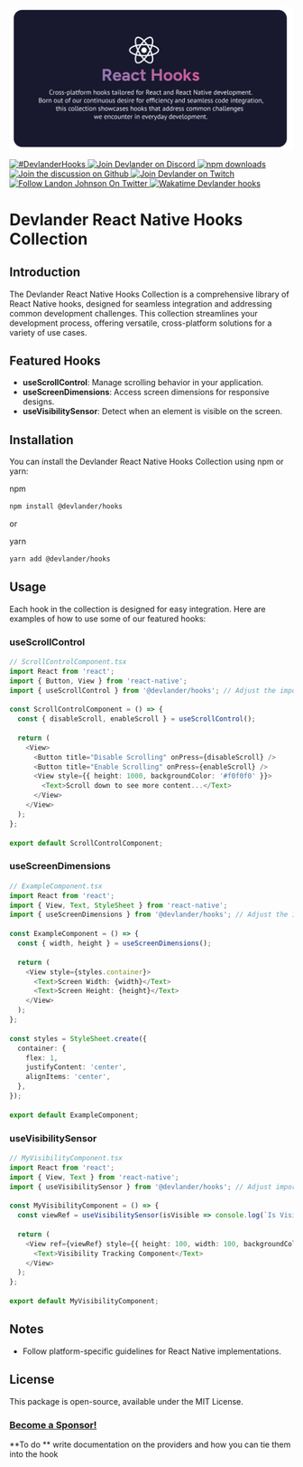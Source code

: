 ![Devlander Hooks Collection Header](https://github.com/Devlander-Software/hooks/raw/main/media/images/react-hooks-devlander-header-thumb.png)

<a href="https://twitter.com/intent/tweet?button_hashtag=devlanderhooks" target="_parent">
  <img alt="#DevlanderHooks" src="https://img.shields.io/twitter/url?color=%2308a0e9&label=DevlanderHooks&style=social&url=https%3A%2F%2Ftwitter.com%2Fintent%2Ftweet%3Fbutton_hashtag%DevlanderHooks">
</a>
<a href="https://bit.ly/devlander-discord-invite" target="_parent">
  <img alt="Join Devlander on Discord" src="https://img.shields.io/badge/Discord-Devlander-%235865F2" />
</a>

<a href="https://www.npmjs.com/package/@devlander/hooks" target="_parent">
  <img alt="npm downloads" src="https://img.shields.io/npm/dm/@devlander/hooks.svg" />
</a>

<a href="https://github.com/orgs/Devlander-Software/discussions">
  <img alt="Join the discussion on Github" src="https://img.shields.io/badge/Github%20Discussions%20%26%20Support-Chat%20now!-blue" />
</a>

<a href="https://bit.ly/devlander-twitch">
  <img alt="Join Devlander on Twitch" src="https://img.shields.io/twitch/status/devlander" />
</a>

<a href="https://bit.ly/landonwjohnson-on-twitter" target="_parent">
  <img alt="Follow Landon Johnson On Twitter" src="https://img.shields.io/twitter/follow/landonwjohnson.svg?style=social&label=Follow" />
</a> 


<a href="https://bit.ly/landonwjohnson-on-twitter" target="_parent">
  <img alt="Wakatime Devlander hooks" src="https://wakatime.com/badge/user/bd50b6c5-e0ca-4937-83b3-ab2d13adbc73/project/018b1ae9-e146-4ac3-88fb-6e3097c4064c.svg" />
</a> 


# Devlander React Native Hooks Collection

## Introduction

The Devlander React Native Hooks Collection is a comprehensive library of React Native hooks, designed for seamless integration and addressing common development challenges. This collection streamlines your development process, offering versatile, cross-platform solutions for a variety of use cases.

## Featured Hooks

- **useScrollControl**: Manage scrolling behavior in your application.
- **useScreenDimensions**: Access screen dimensions for responsive designs.
- **useVisibilitySensor**: Detect when an element is visible on the screen.

## Installation

You can install the Devlander React Native Hooks Collection using npm or yarn:

npm
```bash
npm install @devlander/hooks
```

or

yarn
```bash
yarn add @devlander/hooks
```

## Usage

Each hook in the collection is designed for easy integration. Here are examples of how to use some of our featured hooks:

### useScrollControl
```typescript
// ScrollControlComponent.tsx
import React from 'react';
import { Button, View } from 'react-native';
import { useScrollControl } from '@devlander/hooks'; // Adjust the import path as needed

const ScrollControlComponent = () => {
  const { disableScroll, enableScroll } = useScrollControl();

  return (
    <View>
      <Button title="Disable Scrolling" onPress={disableScroll} />
      <Button title="Enable Scrolling" onPress={enableScroll} />
      <View style={{ height: 1000, backgroundColor: '#f0f0f0' }}>
        <Text>Scroll down to see more content...</Text>
      </View>
    </View>
  );
};

export default ScrollControlComponent;
```

### useScreenDimensions
```typescript
// ExampleComponent.tsx
import React from 'react';
import { View, Text, StyleSheet } from 'react-native';
import { useScreenDimensions } from '@devlander/hooks'; // Adjust the import path as needed

const ExampleComponent = () => {
  const { width, height } = useScreenDimensions();

  return (
    <View style={styles.container}>
      <Text>Screen Width: {width}</Text>
      <Text>Screen Height: {height}</Text>
    </View>
  );
};

const styles = StyleSheet.create({
  container: {
    flex: 1,
    justifyContent: 'center',
    alignItems: 'center',
  },
});

export default ExampleComponent;
```

### useVisibilitySensor
```typescript
// MyVisibilityComponent.tsx
import React from 'react';
import { View, Text } from 'react-native';
import { useVisibilitySensor } from '@devlander/hooks'; // Adjust import path

const MyVisibilityComponent = () => {
  const viewRef = useVisibilitySensor(isVisible => console.log(`Is Visible: ${isVisible}`));

  return (
    <View ref={viewRef} style={{ height: 100, width: 100, backgroundColor: 'blue' }}>
      <Text>Visibility Tracking Component</Text>
    </View>
  );
};

export default MyVisibilityComponent;
```

## Notes
- Follow platform-specific guidelines for React Native implementations.

## License

This package is open-source, available under the MIT License.


### [Become a Sponsor!](https://bit.ly/sponsor-landonjohnson-github/)
**To do **
write documentation on the providers and how you can tie them into the hook
